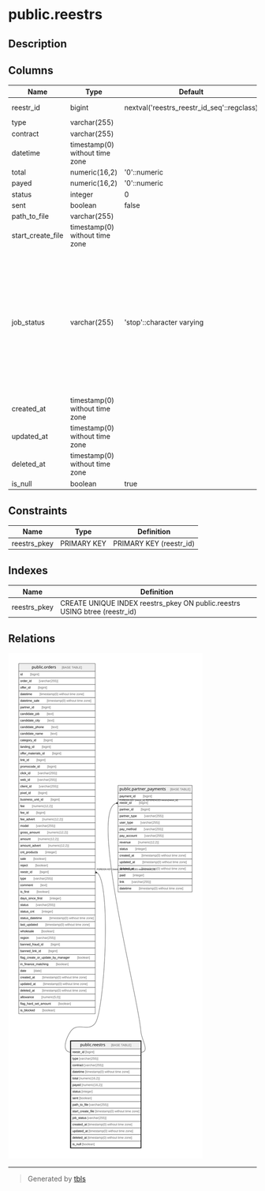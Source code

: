 # public.reestrs

## Description

## Columns

| Name | Type | Default | Nullable | Children | Parents | Comment |
| ---- | ---- | ------- | -------- | -------- | ------- | ------- |
| reestr_id | bigint | nextval('reestrs_reestr_id_seq'::regclass) | false | [public.orders](public.orders.md) [public.partner_payments](public.partner_payments.md) |  |  |
| type | varchar(255) |  | true |  |  |  |
| contract | varchar(255) |  | true |  |  |  |
| datetime | timestamp(0) without time zone |  | true |  |  |  |
| total | numeric(16,2) | '0'::numeric | true |  |  |  |
| payed | numeric(16,2) | '0'::numeric | true |  |  |  |
| status | integer | 0 | true |  |  |  |
| sent | boolean | false | false |  |  |  |
| path_to_file | varchar(255) |  | true |  |  |  |
| start_create_file | timestamp(0) without time zone |  | true |  |  |  |
| job_status | varchar(255) | 'stop'::character varying | false |  |  | статус процессов реестра stop - нет процессов, create - процесс создания реестра, delete - процесс обновления реестра, update - процесс обновления реестров |
| created_at | timestamp(0) without time zone |  | true |  |  |  |
| updated_at | timestamp(0) without time zone |  | true |  |  |  |
| deleted_at | timestamp(0) without time zone |  | true |  |  |  |
| is_null | boolean | true | false |  |  |  |

## Constraints

| Name | Type | Definition |
| ---- | ---- | ---------- |
| reestrs_pkey | PRIMARY KEY | PRIMARY KEY (reestr_id) |

## Indexes

| Name | Definition |
| ---- | ---------- |
| reestrs_pkey | CREATE UNIQUE INDEX reestrs_pkey ON public.reestrs USING btree (reestr_id) |

## Relations

![er](public.reestrs.svg)

---

> Generated by [tbls](https://github.com/k1LoW/tbls)

